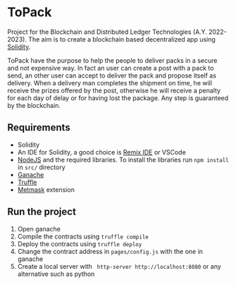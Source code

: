 # ToPack

Project for the Blockchain and Distributed Ledger Technologies (A.Y. 2022-2023). The aim is to create a blockchain based decentralized app using [Solidity](https://soliditylang.org/).

ToPack have the purpose to help the people to deliver packs in a secure and not expensive way. In fact an user can create a post with a pack to send, an other user can accept to deliver the pack and propose itself as delivery. When a delivery man completes the shipment on time, he will receive the prizes offered by the post, otherwise he will receive a penalty for each day of delay or for having lost the package.
Any step is guaranteed by the blockchain.

## Requirements
- Solidity
- An IDE for Solidity, a good choice is [Remix IDE](https://remix-project.org/) or VSCode
- [NodeJS](https://trufflesuite.com/ganache/) and the required libraries. To install the libraries run `npm install` in  `src/` directory 
- [Ganache](https://trufflesuite.com/ganache/)
- [Truffle](https://trufflesuite.com/)  
- [Metmask](https://metamask.io/download/) extension

## Run the project
1. Open ganache
2. Compile the contracts using `truffle compile`
3. Deploy the contracts using `truffle deploy`
4. Change the contract address in `pages/config.js` with the one in ganache
5. Create a local server with ` http-server http://localhost:8080` or any alternative such as python


